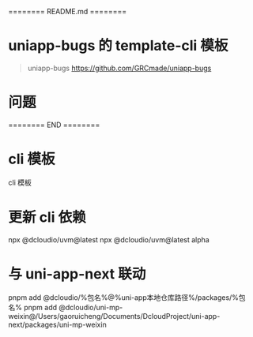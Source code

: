 ======== README.md ========

# uniapp-bugs 的 template-cli 模板
> uniapp-bugs https://github.com/GRCmade/uniapp-bugs

# 问题

======== END ========

# cli 模板

cli 模板

# 更新 cli 依赖
npx @dcloudio/uvm@latest
npx @dcloudio/uvm@latest alpha


# 与 uni-app-next 联动
pnpm add @dcloudio/%包名%@%uni-app本地仓库路径%/packages/%包名%
pnpm add @dcloudio/uni-mp-weixin@/Users/gaoruicheng/Documents/DcloudProject/uni-app-next/packages/uni-mp-weixin
